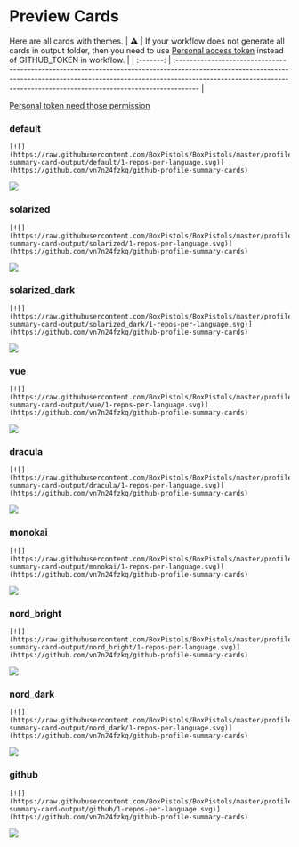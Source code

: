 
# Preview Cards

Here are all cards with themes.
| :warning: | If your workflow does not generate all cards in output folder, then you need to use [Personal access token](https://docs.github.com/en/actions/configuring-and-managing-workflows/creating-and-storing-encrypted-secrets) instead of GITHUB_TOKEN in workflow. |
| :-------: | :------------------------------------------------------------------------------------------------------------------------------------------------------------------------------------------------------------------------------------------------ |

[Personal token need those permission](https://github.com/vn7n24fzkq/github-profile-summary-cards/wiki/Personal-access-token-permissions)


### default


```
[![](https://raw.githubusercontent.com/BoxPistols/BoxPistols/master/profile-summary-card-output/default/1-repos-per-language.svg)](https://github.com/vn7n24fzkq/github-profile-summary-cards)
```
![](https://raw.githubusercontent.com/BoxPistols/BoxPistols/master/profile-summary-card-output/default/1-repos-per-language.svg)


### solarized


```
[![](https://raw.githubusercontent.com/BoxPistols/BoxPistols/master/profile-summary-card-output/solarized/1-repos-per-language.svg)](https://github.com/vn7n24fzkq/github-profile-summary-cards)
```
![](https://raw.githubusercontent.com/BoxPistols/BoxPistols/master/profile-summary-card-output/solarized/1-repos-per-language.svg)


### solarized_dark


```
[![](https://raw.githubusercontent.com/BoxPistols/BoxPistols/master/profile-summary-card-output/solarized_dark/1-repos-per-language.svg)](https://github.com/vn7n24fzkq/github-profile-summary-cards)
```
![](https://raw.githubusercontent.com/BoxPistols/BoxPistols/master/profile-summary-card-output/solarized_dark/1-repos-per-language.svg)


### vue


```
[![](https://raw.githubusercontent.com/BoxPistols/BoxPistols/master/profile-summary-card-output/vue/1-repos-per-language.svg)](https://github.com/vn7n24fzkq/github-profile-summary-cards)
```
![](https://raw.githubusercontent.com/BoxPistols/BoxPistols/master/profile-summary-card-output/vue/1-repos-per-language.svg)


### dracula


```
[![](https://raw.githubusercontent.com/BoxPistols/BoxPistols/master/profile-summary-card-output/dracula/1-repos-per-language.svg)](https://github.com/vn7n24fzkq/github-profile-summary-cards)
```
![](https://raw.githubusercontent.com/BoxPistols/BoxPistols/master/profile-summary-card-output/dracula/1-repos-per-language.svg)


### monokai


```
[![](https://raw.githubusercontent.com/BoxPistols/BoxPistols/master/profile-summary-card-output/monokai/1-repos-per-language.svg)](https://github.com/vn7n24fzkq/github-profile-summary-cards)
```
![](https://raw.githubusercontent.com/BoxPistols/BoxPistols/master/profile-summary-card-output/monokai/1-repos-per-language.svg)


### nord_bright


```
[![](https://raw.githubusercontent.com/BoxPistols/BoxPistols/master/profile-summary-card-output/nord_bright/1-repos-per-language.svg)](https://github.com/vn7n24fzkq/github-profile-summary-cards)
```
![](https://raw.githubusercontent.com/BoxPistols/BoxPistols/master/profile-summary-card-output/nord_bright/1-repos-per-language.svg)


### nord_dark


```
[![](https://raw.githubusercontent.com/BoxPistols/BoxPistols/master/profile-summary-card-output/nord_dark/1-repos-per-language.svg)](https://github.com/vn7n24fzkq/github-profile-summary-cards)
```
![](https://raw.githubusercontent.com/BoxPistols/BoxPistols/master/profile-summary-card-output/nord_dark/1-repos-per-language.svg)


### github


```
[![](https://raw.githubusercontent.com/BoxPistols/BoxPistols/master/profile-summary-card-output/github/1-repos-per-language.svg)](https://github.com/vn7n24fzkq/github-profile-summary-cards)
```
![](https://raw.githubusercontent.com/BoxPistols/BoxPistols/master/profile-summary-card-output/github/1-repos-per-language.svg)

